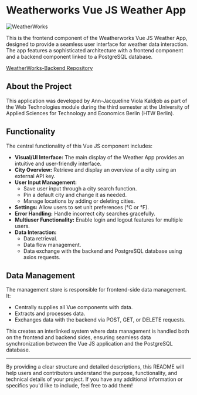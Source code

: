 # Weatherworks Vue JS Weather App

![WeatherWorks](https://github.com/Ann-Jacqueline/backend-webtech/blob/main/WeatherWorks.gif)

This is the frontend component of the Weatherworks Vue JS Weather App, designed to provide a seamless user interface for weather data interaction. The app features a sophisticated architecture with a frontend component and a backend component linked to a PostgreSQL database.

[WeatherWorks-Backend Repository](https://github.com/Ann-Jacqueline/backend-webtech)

## About the Project

This application was developed by Ann-Jacqueline Viola Kaldjob as part of the Web Technologies module during the third semester at the University of Applied Sciences for Technology and Economics Berlin (HTW Berlin).

## Functionality

The central functionality of this Vue JS component includes:

- **Visual/UI Interface:** The main display of the Weather App provides an intuitive and user-friendly interface.
- **City Overview:** Retrieve and display an overview of a city using an external API key.
- **User Input Management:**
  - Save user input through a city search function.
  - Pin a default city and change it as needed.
  - Manage locations by adding or deleting cities.
- **Settings:** Allow users to set unit preferences (°C or °F).
- **Error Handling:** Handle incorrect city searches gracefully.
- **Multiuser Functionality:** Enable login and logout features for multiple users.
- **Data Interaction:**
  - Data retrieval.
  - Data flow management.
  - Data exchange with the backend and PostgreSQL database using axios requests.

## Data Management

The management store is responsible for frontend-side data management. It:

- Centrally supplies all Vue components with data.
- Extracts and processes data.
- Exchanges data with the backend via POST, GET, or DELETE requests.

This creates an interlinked system where data management is handled both on the frontend and backend sides, ensuring seamless data synchronization between the Vue JS application and the PostgreSQL database.

---

By providing a clear structure and detailed descriptions, this README will help users and contributors understand the purpose, functionality, and technical details of your project. If you have any additional information or specifics you'd like to include, feel free to add them!
